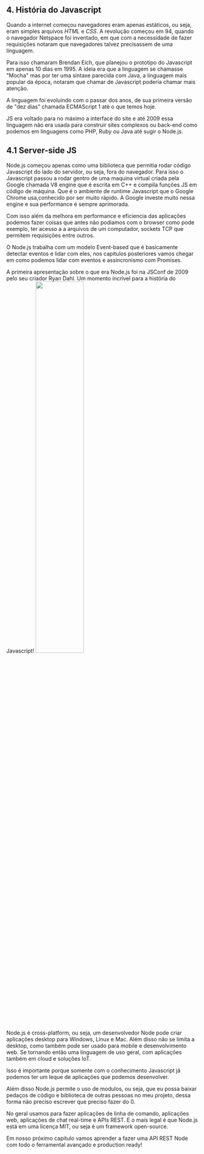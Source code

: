 
## 4. História do Javascript

Quando a internet começou navegadores eram apenas estáticos, ou seja, eram simples arquivos *HTML* e *CSS*. A revolução começou em 94, quando o navegador Netspace foi inventado, em que com a necessidade de fazer requisições notaram que navegadores talvez precisassem de uma linguagem.

Para isso chamaram Brendan Eich, que planejou o prototipo do Javascript em apenas 10 dias em 1995. A ideia era que a linguagem se chamasse "Mocha" mas por ter uma sintaxe parecida com Java, a linguagem mais popular da época, notaram que chamar de Javascript poderia chamar mais atenção.

A linguagem foi evoluindo com o passar dos anos, de sua primeira versão de "dez dias" chamada ECMAScript 1 até o que temos hoje.

JS era voltado para no máximo a interface do site e até 2009 essa linguagem não era usada para construir sites complexos ou back-end como podemos em linguagens como PHP, Ruby ou Java até sugir o Node.js.

## 4.1 Server-side JS

Node.js começou apenas como uma biblioteca que permitia rodar código Javascript do lado do servidor, ou seja, fora do navegador.
Para isso o Javascript passou a rodar gentro de uma maquina virtual criada pela Google chamada V8 engine que é escrita em C++ e compila funções JS em código de máquina. Que é o ambiente de runtime Javascript que o Google Chrome usa,conhecido por ser muito rápido. A Google investe muito nessa engine e sua performance é sempre aprimorada.

Com isso além da melhora em performance e eficiencia das aplicações podemos fazer coisas que antes não podiamos com o browser como pode exemplo, ter acesso a a arquivos de um computador, sockets TCP que permitem requisições entre outros.

O Node.js trabalha com um modelo Event-based que é basicamente detectar eventos e lidar com eles, nos capitulos posteriores vamos chegar em como podemos lidar com eventos e assincronismo com Promises.

A primeira apresentação sobre o que era Node.js foi na JSConf de 2009 pelo seu criador Ryan Dahl. Um momento incrível para a história do Javascript!
[<img src="https://img.youtube.com/vi/ztspvPYybIY/maxresdefault.jpg" width="50%">](https://youtu.be/ztspvPYybIY)

Node.js é cross-platform, ou seja, um desenvolvedor Node pode criar aplicações desktop para Windows, Linux e Mac. Além disso não se limita a desktop, como também pode ser usado para mobile e desenvolvimento web. Se tornando então uma linguagem de uso geral, com aplicações também em cloud e soluções IoT.

Isso é importante porque somente com o conhecimento Javascript já podemos ter um leque de aplicações que podemos desenvolver.

Além disso Node.js permite o uso de modulos, ou seja, que eu possa baixar pedaços de código e biblioteca de outras pessoas no meu projeto, dessa forma não preciso escrever que preciso fazer do 0.

No geral usamos para fazer aplicações de linha de comando, aplicações web, aplicações de chat real-time e APIs REST. E o mais legal é que Node.js está em uma licença MIT, ou seja é um framework open-source.

Em nosso próximo capitulo vamos aprender a fazer uma API REST Node com todo o ferramental avançado e production ready!